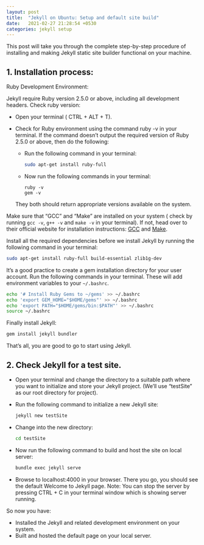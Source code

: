 ```yaml
---
layout: post
title:  "Jekyll on Ubuntu: Setup and default site build"
date:   2021-02-27 21:28:54 +0530
categories: jekyll setup
---
```

This post will take you through the complete step-by-step procedure of installing and making Jekyll static site builder functional on your machine.

## 1. Installation process:

Ruby Development Environment:

Jekyll require Ruby version 2.5.0 or above, including all development headers. Check ruby version:

- Open your terminal ( CTRL + ALT + T).
- Check for Ruby environment using the command ruby -v in your terminal. If the command doesn’t output the required version of Ruby 2.5.0 or above, then do the following:

  - Run the following command in your terminal:
    ```bash
    sudo apt-get install ruby-full
    ```
  - Now run the following commands in your terminal:
    ```
    ruby -v
    gem -v
    ```

  They both should return appropriate versions available on the system.

Make sure that “GCC” and “Make” are installed on your system ( check by running `gcc -v`, `g++ -v` and `make -v` in your terminal). If not, head over to their official website for installation instructions: [GCC](https://gcc.gnu.org/install/) and [Make](https://www.gnu.org/software/make/).

Install all the required dependencies before we install Jekyll by running the following command in your terminal:

```bash
sudo apt-get install ruby-full build-essential zlib1g-dev
```

It’s a good practice to create a gem installation directory for your user account. Run the following commands in your terminal. These will add environment variables to your ```~/.bashrc```.

```bash
echo '# Install Ruby Gems to ~/gems' >> ~/.bashrc
echo 'export GEM_HOME="$HOME/gems"' >> ~/.bashrc
echo 'export PATH="$HOME/gems/bin:$PATH"' >> ~/.bashrc
source ~/.bashrc
```

Finally install Jekyll:
```bash
gem install jekyll bundler
```

That’s all, you are good to go to start using Jekyll.

## 2. Check Jekyll for a test site.
- Open your terminal and change the directory to a suitable path where you want to initialize and store your Jekyll project. (We’ll use “testSite” as our root directory for project).

- Run the following command to initialize a new Jekyll site:

  ```bash
  jekyll new testSite
  ```

- Change into the new directory:

  ```bash
  cd testSite
  ```

- Now run the following command to build and host the site on local server:

  ```bash
  bundle exec jekyll serve
  ```

- Browse to localhost:4000 in your browser. There you go, you should see the default Welcome to Jekyll page. Note: You can stop the server by pressing CTRL + C in your terminal window which is showing server running. 


So now you have:

- Installed the Jekyll and related development environment on your system.
- Built and hosted the default page on your local server.